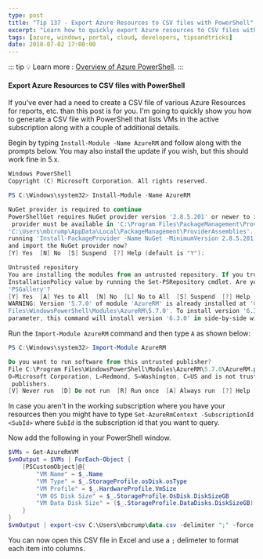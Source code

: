 ```yaml
---
type: post
title: "Tip 137 - Export Azure Resources to CSV files with PowerShell"
excerpt: "Learn how to quickly export Azure resources to CSV files with PowerShell"
tags: [azure, windows, portal, cloud, developers, tipsandtricks]
date: 2018-07-02 17:00:00
---
```


::: tip
:bulb: Learn more : [Overview of Azure PowerShell](https://docs.microsoft.com/powershell/azure/overview?WT.mc_id=docs-azuredevtips-micrum).
:::

#### Export Azure Resources to CSV files with PowerShell

If you've ever had a need to create a CSV file of various Azure Resources for reports, etc. than this post is for you. I'm going to quickly show you how to generate a CSV file with PowerShell that lists VMs in the active subscription along with a couple of additional details.  

Begin by typing `Install-Module -Name AzureRM` and follow along with the prompts below. You may also install the update if you wish, but this should work fine in 5.x.

```powershell
Windows PowerShell
Copyright (C) Microsoft Corporation. All rights reserved.

PS C:\Windows\system32> Install-Module -Name AzureRM

NuGet provider is required to continue
PowerShellGet requires NuGet provider version '2.8.5.201' or newer to interact with NuGet-based repositories. The NuGet
 provider must be available in 'C:\Program Files\PackageManagement\ProviderAssemblies' or
'C:\Users\mbcrump\AppData\Local\PackageManagement\ProviderAssemblies'. You can also install the NuGet provider by
running 'Install-PackageProvider -Name NuGet -MinimumVersion 2.8.5.201 -Force'. Do you want PowerShellGet to install
and import the NuGet provider now?
[Y] Yes  [N] No  [S] Suspend  [?] Help (default is "Y"):

Untrusted repository
You are installing the modules from an untrusted repository. If you trust this repository, change its
InstallationPolicy value by running the Set-PSRepository cmdlet. Are you sure you want to install the modules from
'PSGallery'?
[Y] Yes  [A] Yes to All  [N] No  [L] No to All  [S] Suspend  [?] Help (default is "N"): Y
WARNING: Version '5.7.0' of module 'AzureRM' is already installed at 'C:\Program
Files\WindowsPowerShell\Modules\AzureRM\5.7.0'. To install version '6.3.0', run Install-Module and add the -Force
parameter, this command will install version '6.3.0' in side-by-side with version '5.7.0'.
```

Run the `Import-Module AzureRM` command and then type `A` as shown below:

```powershell
PS C:\Windows\system32> Import-Module AzureRM

Do you want to run software from this untrusted publisher?
File C:\Program Files\WindowsPowerShell\Modules\AzureRM\5.7.0\AzureRM.psm1 is published by CN=Microsoft Corporation,
O=Microsoft Corporation, L=Redmond, S=Washington, C=US and is not trusted on your system. Only run scripts from trusted
 publishers.
[V] Never run  [D] Do not run  [R] Run once  [A] Always run  [?] Help (default is "D"): A
```

In case you aren't in the working subscription where you have your resources then you might have to type `Set-AzureRmContext -SubscriptionId <SubId>` where `SubId` is the subscription id that you want to query. 

Now add the following in your PowerShell window. 

```powershell
$VMs = Get-AzureRmVM
$vmOutput = $VMs | ForEach-Object { 
    [PSCustomObject]@{
        "VM Name" = $_.Name
        "VM Type" = $_.StorageProfile.osDisk.osType
        "VM Profile" = $_.HardwareProfile.VmSize
        "VM OS Disk Size" = $_.StorageProfile.OsDisk.DiskSizeGB
        "VM Data Disk Size" = ($_.StorageProfile.DataDisks.DiskSizeGB) -join ','
    }
}
$vmOutput | export-csv C:\Users\mbcrump\data.csv -delimiter ";" -force -notypeinformation
```

You can now open this CSV file in Excel and use a `;` delimeter to format each item into columns. 

<img :src="$withBase('/files/powershellexport.png')">
